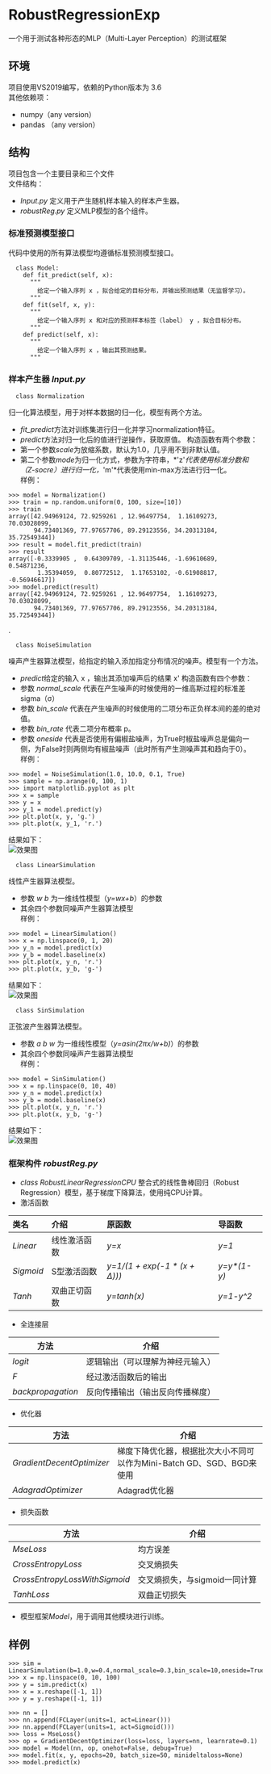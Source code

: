 # RobustRegressionExp
一个用于测试各种形态的MLP（Multi-Layer Perception）的测试框架

## 环境
项目使用VS2019编写，依赖的Python版本为 3.6 <br>
其他依赖项：
* numpy（any version）
* pandas （any version）
## 结构
项目包含一个主要目录和三个文件<br>
文件结构：
* *Input.py*  定义用于产生随机样本输入的样本产生器。
* *robustReg.py* 定义MLP模型的各个组件。
### 标准预测模型接口
代码中使用的所有算法模型均遵循标准预测模型接口。<br>
```
  class Model:
    def fit_predict(self, x):
      """
        给定一个输入序列 x ，拟合给定的目标分布，并输出预测结果（无监督学习）。
      """
    def fit(self, x, y):
      """
        给定一个输入序列 x 和对应的预测样本标签（label） y ，拟合目标分布。
      """
    def predict(self, x):
      """
        给定一个输入序列 x ，输出其预测结果。
      """
```
### 样本产生器 *Input.py*
```
  class Normalization
```
归一化算法模型，用于对样本数据的归一化，模型有两个方法。<br>
* *fit_predict*方法对训练集进行归一化并学习normalization特征。
* *predict*方法对归一化后的值进行逆操作，获取原值。
构造函数有两个参数：<br>
* 第一个参数*scale*为放缩系数，默认为1.0，几乎用不到非默认值。
* 第二个参数*mode*为归一化方式，参数为字符串，*'z'*代表使用标准分数和（Z-socre）进行归一化，*'m'*代表使用min-max方法进行归一化。
<br>样例：
```
>>> model = Normalization()
>>> train = np.random.uniform(0, 100, size=[10])
>>> train
array([42.94969124, 72.9259261 , 12.96497754,  1.16109273, 70.03028099,
       94.73401369, 77.97657706, 89.29123556, 34.20313184, 35.72549344]) 
>>> result = model.fit_predict(train)
>>> result
array([-0.3339905 ,  0.64309709, -1.31135446, -1.69610689,  0.54871236,
        1.35394059,  0.80772512,  1.17653102, -0.61908817, -0.56946617])
>>> model.predict(result)
array([42.94969124, 72.9259261 , 12.96497754,  1.16109273, 70.03028099,
       94.73401369, 77.97657706, 89.29123556, 34.20313184, 35.72549344])

```
.
```
  class NoiseSimulation
```
噪声产生器算法模型，给指定的输入添加指定分布情况的噪声。模型有一个方法。
* *predict*给定的输入 x ，输出其添加噪声后的结果 x'
构造函数有四个参数：<br>
* 参数 *normal_scale* 代表在产生噪声的时候使用的一维高斯过程的标准差 sigma（σ）
* 参数 *bin_scale* 代表在产生噪声的时候使用的二项分布正负样本间的差的绝对值。
* 参数 *bin_rate* 代表二项分布概率 p。
* 参数 *oneside* 代表是否使用有偏椒盐噪声，为True时椒盐噪声总是偏向一侧，为False时则两侧均有椒盐噪声（此时所有产生测噪声其和趋向于0）。
<br>样例：
```
>>> model = NoiseSimulation(1.0, 10.0, 0.1, True)
>>> sample = np.arange(0, 100, 1)
>>> import matplotlib.pyplot as plt
>>> x = sample
>>> y = x
>>> y_1 = model.predict(y)
>>> plt.plot(x, y, 'g.')
>>> plt.plot(x, y_1, 'r.')
```
结果如下：<br>
![效果图](https://github.com/EngineerDDP/RobustRegressionExp/blob/master/RobustRegressionExp/Figure_1.png)
```
  class LinearSimulation
```
线性产生器算法模型。
* 参数 *w* *b* 为一维线性模型（*y=wx+b*）的参数
* 其余四个参数同噪声产生器算法模型
<br>样例：
```
>>> model = LinearSimulation()
>>> x = np.linspace(0, 1, 20)
>>> y_n = model.predict(x)
>>> y_b = model.baseline(x)
>>> plt.plot(x, y_n, 'r.')
>>> plt.plot(x, y_b, 'g-')
```
结果如下：<br>
![效果图](https://github.com/EngineerDDP/RobustRegressionExp/blob/master/RobustRegressionExp/Figure_2.png)
```
  class SinSimulation
```
正弦波产生器算法模型。
* 参数 *a* *b* *w* 为一维线性模型（*y=asin(2πx/w+b)*）的参数
* 其余四个参数同噪声产生器算法模型
<br>样例：
```
>>> model = SinSimulation()
>>> x = np.linspace(0, 10, 40)
>>> y_n = model.predict(x)
>>> y_b = model.baseline(x)
>>> plt.plot(x, y_n, 'r.')
>>> plt.plot(x, y_b, 'g-')
```
结果如下：<br>
![效果图](https://github.com/EngineerDDP/RobustRegressionExp/blob/master/RobustRegressionExp/Figure_3.png)
### 框架构件 *robustReg.py*
* *class RobustLinearRegressionCPU* 整合式的线性鲁棒回归（Robust Regression）模型，基于梯度下降算法，使用纯CPU计算。
* 激活函数<br>

| 类名 | 介绍 | 原函数 | 导函数 |
|:---|:---|:---|:---|
|*Linear*|线性激活函数|_y=x_|_y=1_|
|*Sigmoid*|S型激活函数|_y=1/(1 + exp(-1 * (x + Δ)))_|_y=y*(1-y)_|
|*Tanh*|双曲正切函数|_y=tanh(x)_|_*y=1-y^2*_|

* 全连接层<br>

| 方法|介绍|
|----|----|
|*logit*|逻辑输出（可以理解为神经元输入）|
|*F*|经过激活函数后的输出|
|*backpropagation*|反向传播输出（输出反向传播梯度）|

* 优化器<br>

|方法|介绍|
|----|----|
|*GradientDecentOptimizer*|梯度下降优化器，根据批次大小不同可以作为Mini-Batch GD、SGD、BGD来使用|
|*AdagradOptimizer*|Adagrad优化器|

* 损失函数<br>

|方法|介绍|
|----|----|
|*MseLoss*|均方误差|
|*CrossEntropyLoss*|交叉熵损失|
|*CrossEntropyLossWithSigmoid*|交叉熵损失，与sigmoid一同计算|
|*TanhLoss*|双曲正切损失|

* 模型框架*Model*，用于调用其他模块进行训练。

## 样例
```
>>> sim = LinearSimulation(b=1.0,w=0.4,normal_scale=0.3,bin_scale=10,oneside=True,bin_rate=0.3)
>>> x = np.linspace(0, 10, 100)
>>> y = sim.predict(x)
>>> x = x.reshape([-1, 1])
>>> y = y.reshape([-1, 1])
```
```
>>> nn = []
>>> nn.append(FCLayer(units=1, act=Linear()))
>>> nn.append(FCLayer(units=1, act=Sigmoid()))
>>> loss = MseLoss()
>>> op = GradientDecentOptimizer(loss=loss, layers=nn, learnrate=0.1)
>>> model = Model(nn, op, onehot=False, debug=True)
>>> model.fit(x, y, epochs=20, batch_size=50, minideltaloss=None)
>>> model.predict(x)
```
